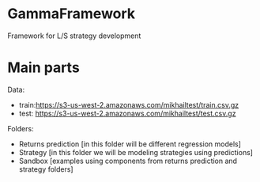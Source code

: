 # GammaFramework
Framework for L/S strategy development
# Main parts
Data: 
* train:https://s3-us-west-2.amazonaws.com/mikhailtest/train.csv.gz
* test: https://s3-us-west-2.amazonaws.com/mikhailtest/test.csv.gz

Folders:
* Returns prediction [in this folder will be different regression models]
* Strategy [in this folder we will be modeling strategies using predictions]
* Sandbox [examples using components from returns prediction and strategy folders]
